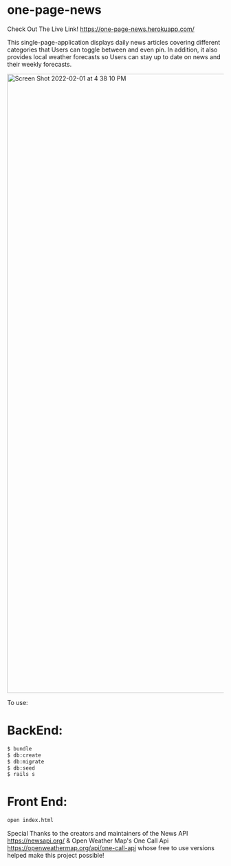 # one-page-news

Check Out The Live Link!
https://one-page-news.herokuapp.com/

This single-page-application displays daily news articles covering different categories that Users can toggle between and even pin. In addition, it also provides local weather forecasts so Users can stay up to date on news and their weekly forecasts. 

<img width="1440" alt="Screen Shot 2022-02-01 at 4 38 10 PM" src="https://user-images.githubusercontent.com/70528966/152055701-8a948839-4d41-40c8-b93b-35f42606df79.png">

To use:

# BackEnd:
```sh
$ bundle
$ db:create 
$ db:migrate
$ db:seed
$ rails s
```
# Front End:
```sh
open index.html
```

Special Thanks to the creators and maintainers of the News API https://newsapi.org/ & Open Weather Map's One Call Api https://openweathermap.org/api/one-call-api whose free to use versions helped make this project possible!

